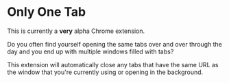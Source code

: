 # Only One Tab

This is currently a **very** alpha Chrome extension.

Do you often find yourself opening the same tabs over and over through the day and you end up with multiple windows filled with tabs?

This extension will automatically close any tabs that have the same URL as the window that you're currently using or opening in the background.
